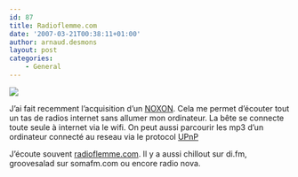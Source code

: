 ```yaml
---
id: 87
title: Radioflemme.com
date: '2007-03-21T00:38:11+01:00'
author: arnaud.desmons
layout: post
categories:
    - General
---
```


![](/img/noxon.png)

J’ai fait recemment l’acquisition d’un [NOXON](http://entertainfr.terratec.net/modules.php?op=modload&name=News&file=article&sid=237). Cela me permet d’écouter tout un tas de radios internet sans allumer mon ordinateur. La bête se connecte toute seule à internet via le wifi. On peut aussi parcourir les mp3 d’un ordinateur connecté au reseau via le protocol [UPnP](http://fr.wikipedia.org/wiki/Universal_Plug_and_Play)

J’écoute souvent [radioflemme.com](http://www.radioflemme.com/iso_album/Telerama_oct_2006.JPG). Il y a aussi chillout sur di.fm, groovesalad sur somafm.com ou encore radio nova.